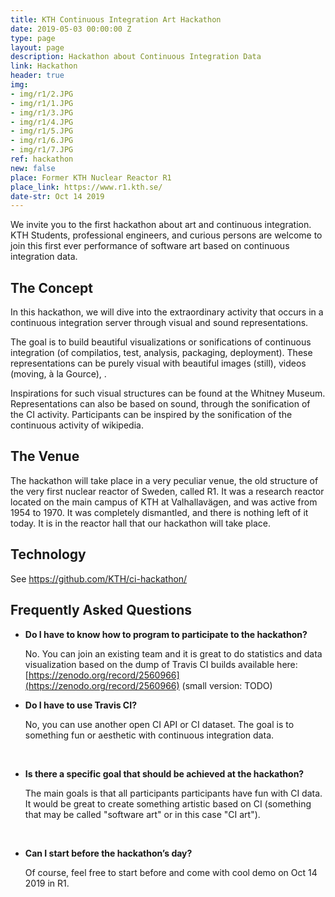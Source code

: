 ```yaml
---
title: KTH Continuous Integration Art Hackathon
date: 2019-05-03 00:00:00 Z
type: page
layout: page
description: Hackathon about Continuous Integration Data
link: Hackathon
header: true
img:
- img/r1/2.JPG
- img/r1/1.JPG
- img/r1/3.JPG
- img/r1/4.JPG
- img/r1/5.JPG
- img/r1/6.JPG
- img/r1/7.JPG
ref: hackathon
new: false
place: Former KTH Nuclear Reactor R1
place_link: https://www.r1.kth.se/
date-str: Oct 14 2019
---
```



We invite you to the first hackathon about art and continuous integration.
KTH Students, professional engineers, and curious persons are welcome to join this first ever performance of software art based on continuous integration data.


## The Concept

In this hackathon, we will dive into the extraordinary activity that occurs in a continuous integration server through visual and sound representations.

The goal is to build beautiful visualizations or sonifications of continuous integration (of compilatios, test, analysis, packaging, deployment). These representations can be purely visual with beautiful images (still), videos (moving, à la Gource), . 

Inspirations for such visual structures can be found at the Whitney Museum. Representations can also be based on sound, through the sonification of the CI activity. Participants can be inspired by the sonification of the continuous activity of wikipedia. 

## The Venue

The hackathon will take place in a very peculiar venue, the old structure of the very first nuclear reactor of Sweden, called R1. It was a research reactor located on the main campus of KTH at Valhallavägen, and was active from 1954 to 1970. It was completely dismantled, and there is nothing left of it today. It is in the reactor hall that our hackathon will take place.

## Technology

See <https://github.com/KTH/ci-hackathon/>

## Frequently Asked Questions

- **Do I have to know how to program to participate to the hackathon?**

    No. You can join an existing team and it is great to do statistics and data visualization based on the dump of Travis CI builds available here: [https://zenodo.org/record/2560966](https://zenodo.org/record/2560966)
    (small version: TODO)

- **Do I have to use Travis CI?**

    No, you can use another open CI API or CI dataset. The goal is to something fun or aesthetic with continuous integration data.  

<br/>

- **Is there a specific goal that should be achieved at the hackathon?**


    The main goals is that all participants participants have fun with CI data. It would be great to create something artistic based on CI (something that may be called "software art" or in this case "CI art").


<br/>


- **Can I start before the hackathon’s day?**

    Of course, feel free to start before and come with cool demo on Oct 14 2019 in R1. 



